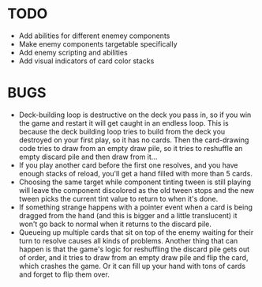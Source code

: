 # TODO

- Add abilities for different enemey components
- Make enemy components targetable specifically
- Add enemy scripting and abilities
- Add visual indicators of card color stacks

# BUGS

- Deck-building loop is destructive on the deck you pass in, so if you win the game and restart it will get caught in an endless loop. This is because the deck building loop tries to build from the deck you destroyed on your first play, so it has no cards. Then the card-drawing code tries to draw from an empty draw pile, so it tries to reshuffle an empty discard pile and then draw from it...
- If you play another card before the first one resolves, and you have enough stacks of reload, you'll get a hand filled with more than 5 cards.
- Choosing the same target while component tinting tween is still playing will leave the component discolored as the old tween stops and the new tween picks the current tint value to return to when it's done.
- If something strange happens with a pointer event when a card is being dragged from the hand (and this is bigger and a little translucent) it won't go back to normal when it returns to the discard pile.
- Queueing up multiple cards that sit on top of the enemy waiting for their turn to resolve causes all kinds of problems. Another thing that can happen is that the game's logic for reshuffling the discard pile gets out of order, and it tries to draw from an empty draw pile and flip the card, which crashes the game. Or it can fill up your hand with tons of cards and forget to flip them over.